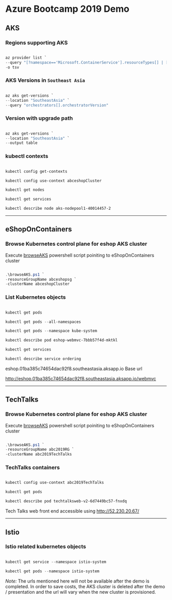 # Azure Bootcamp 2019 Demo

## AKS

### Regions supporting AKS

```Powershell

az provider list `
--query "[?namespace=='Microsoft.ContainerService'].resourceTypes[] | [?resourceType=='managedClusters'].locations[]" `
-o tsv

```

### AKS Versions in `Southeast Asia`

```Powershell

az aks get-versions `
--location "SoutheastAsia" `
--query "orchestrators[].orchestratorVersion" 

```

### Version with upgrade path

```Powershell

az aks get-versions `
--location "SoutheastAsia" `
--output table

```

### kubectl contexts

```Powershell

kubectl config get-contexts

kubectl config use-context abceshopCluster

kubectl get nodes

kubectl get services

kubectl describe node aks-nodepool1-40014457-2

```

---

## eShopOnContainers

### Browse Kubernetes control plane for eshop AKS cluster

Execute [browseAKS](Powershell/browseAKS.ps1) powershell script poiniting to eShopOnContainers cluster

```Powershell

.\browseAKS.ps1 `
-resourceGroupName abceshopsg `
-clusterName abceshopCluster

```

### List Kubernetes objects

```Powershell

kubectl get pods

kubectl get pods --all-namespaces

kubectl get pods --namespace kube-system

kubectl describe pod eshop-webmvc-7bbb57f4d-mktkl

kubectl get services

kubectl describe service ordering

```

eshop.01ba385c74654dac92f8.southeastasia.aksapp.io Base url

http://eshop.01ba385c74654dac92f8.southeastasia.aksapp.io/webmvc

---

## TechTalks

### Browse Kubernetes control plane for eshop AKS cluster

Execute [browseAKS](Powershell/browseAKS.ps1) powershell script poiniting to eShopOnContainers cluster

```Powershell

.\browseAKS.ps1 `
-resourceGroupName abc2019RG `
-clusterName abc2019TechTalks

```

### TechTalks containers

```Powershell

kubectl config use-context abc2019TechTalks

kubectl get pods

kubectl describe pod techtalksweb-v2-6d7449bc57-fnxdq

```

Tech Talks web front end accessible using http://52.230.20.67/

---

## Istio

### Istio related kubernetes objects

```Powershell

kubectl get service --namespace istio-system

kubectl get pods --namespace istio-system

```

*Note:* The urls mentioned here will not be available after the demo is completed. In order to save costs, the AKS cluster is deleted after the demo / presentation and the url will vary when the new cluster is provisioned.